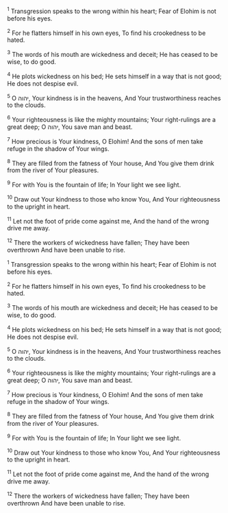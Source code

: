<sup>1</sup> Transgression speaks to the wrong within his heart; Fear of Elohim is not before his eyes.

<sup>2</sup> For he flatters himself in his own eyes, To find his crookedness to be hated.

<sup>3</sup> The words of his mouth are wickedness and deceit; He has ceased to be wise, to do good.

<sup>4</sup> He plots wickedness on his bed; He sets himself in a way that is not good; He does not despise evil.

<sup>5</sup> O יהוה, Your kindness is in the heavens, And Your trustworthiness reaches to the clouds.

<sup>6</sup> Your righteousness is like the mighty mountains; Your right-rulings are a great deep; O יהוה, You save man and beast.

<sup>7</sup> How precious is Your kindness, O Elohim! And the sons of men take refuge in the shadow of Your wings.

<sup>8</sup> They are filled from the fatness of Your house, And You give them drink from the river of Your pleasures.

<sup>9</sup> For with You is the fountain of life; In Your light we see light.

<sup>10</sup> Draw out Your kindness to those who know You, And Your righteousness to the upright in heart.

<sup>11</sup> Let not the foot of pride come against me, And the hand of the wrong drive me away.

<sup>12</sup> There the workers of wickedness have fallen; They have been overthrown And have been unable to rise.

<sup>1</sup> Transgression speaks to the wrong within his heart; Fear of Elohim is not before his eyes.

<sup>2</sup> For he flatters himself in his own eyes, To find his crookedness to be hated.

<sup>3</sup> The words of his mouth are wickedness and deceit; He has ceased to be wise, to do good.

<sup>4</sup> He plots wickedness on his bed; He sets himself in a way that is not good; He does not despise evil.

<sup>5</sup> O יהוה, Your kindness is in the heavens, And Your trustworthiness reaches to the clouds.

<sup>6</sup> Your righteousness is like the mighty mountains; Your right-rulings are a great deep; O יהוה, You save man and beast.

<sup>7</sup> How precious is Your kindness, O Elohim! And the sons of men take refuge in the shadow of Your wings.

<sup>8</sup> They are filled from the fatness of Your house, And You give them drink from the river of Your pleasures.

<sup>9</sup> For with You is the fountain of life; In Your light we see light.

<sup>10</sup> Draw out Your kindness to those who know You, And Your righteousness to the upright in heart.

<sup>11</sup> Let not the foot of pride come against me, And the hand of the wrong drive me away.

<sup>12</sup> There the workers of wickedness have fallen; They have been overthrown And have been unable to rise.

